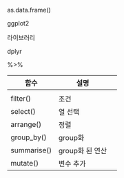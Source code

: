 

as.data.frame()



ggplot2





라이브러리

dplyr



%>%



| 함수        | 설명            |      |
| ----------- | --------------- | ---- |
|             |                 |      |
| filter()    | 조건            |      |
| select()    | 열 선택         |      |
| arrange()   | 정렬            |      |
| group_by()  | group화         |      |
| summarise() | group화 된 연산 |      |
| mutate()    | 변수 추가       |      |











